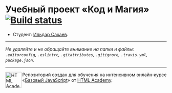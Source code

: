 # Учебный проект «Код и Магия» [![Build status][travis-image]][travis-url]

* Студент: [Ильдар Сакаев](https://up.htmlacademy.ru/javascript/11/user/502523).

---

_Не удаляйте и не обращайте внимание на папки и файлы:_<br>
_`.editorconfig`, `.eslintrc`, `.gitattributes`, `.gitignore`, `.travis.yml`, `package.json`._

---

<a href="https://htmlacademy.ru/intensive/javascript"><img align="left" width="50" height="50" title="HTML Academy" src="https://up.htmlacademy.ru/static/img/intensive/javascript/logo-for-github.svg"></a>

Репозиторий создан для обучения на интенсивном онлайн‑курсе «[Базовый JavaScript](https://htmlacademy.ru/intensive/javascript)» от [HTML Academy](https://htmlacademy.ru).

[travis-image]: https://travis-ci.org/htmlacademy-javascript/502523-code-and-magick.svg?branch=master
[travis-url]: https://travis-ci.org/htmlacademy-javascript/502523-code-and-magick
